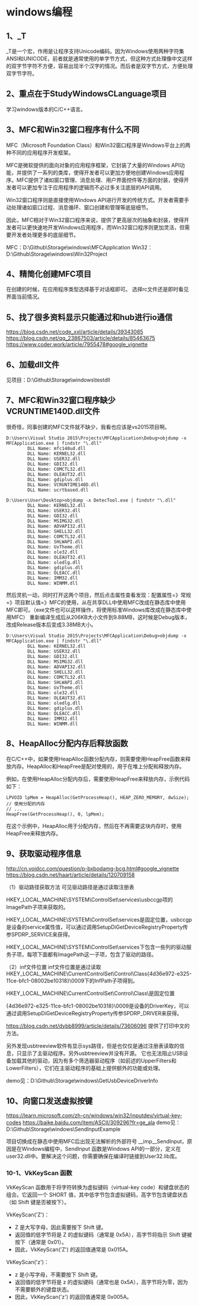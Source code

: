 # windows编程

## 1、_T 
_T是一个宏，作用是让程序支持Unicode编码。因为Windows使用两种字符集ANSI和UNICODE，前者就是通常使用的单字节方式，但这种方式处理像中文这样的双字节字符不方便，容易出现半个汉字的情况。而后者是双字节方式，方便处理双字节字符。

## 2、重点在于StudyWindowsCLanguage项目
学习windows版本的C/C++语言。

## 3、MFC和Win32窗口程序有什么不同
MFC（Microsoft Foundation Class）和Win32窗口程序是Windows平台上的两种不同的应用程序开发框架。

MFC是微软提供的面向对象的应用程序框架，它封装了大量的Windows API功能，并提供了一系列的类库，使得开发者可以更加方便地创建Windows应用程序。MFC提供了诸如窗口管理、消息处理、用户界面控件等方面的封装，使得开发者可以更加专注于应用程序的逻辑而不必过多关注底层的API调用。

Win32窗口程序则是直接使用Windows API进行开发的传统方式。开发者需要手动处理诸如窗口过程、消息循环、窗口创建和管理等底层细节。

因此，MFC相对于Win32窗口程序来说，提供了更高层次的抽象和封装，使得开发者可以更快速地开发Windows应用程序，而Win32窗口程序则更加灵活，但需要开发者处理更多的底层细节。

MFC：D:\Github\Storage\windows\MFCApplication
Win32：D:\Github\Storage\windows\Win32Project

## 4、精简化创建MFC项目
在创建的时候，在应用程序类型选择基于对话框即可。
选择rc文件还是即时看见界面当前情况。

## 5、找了很多资料显示只能通过和hub进行io通信
https://blog.csdn.net/code_xxl/article/details/39343085
https://blog.csdn.net/qq_23867503/article/details/85463675
https://www.coder.work/article/7955478#google_vignette

## 6、加载dll文件
见项目：D:\Github\Storage\windows\testdll

## 7、MFC和Win32窗口程序缺少VCRUNTIME140D.dll文件
很奇怪，同事创建的MFC文件就不缺少，我看也应该是vs2015项目啊。
```
D:\Users\Visual Studio 2015\Projects\MFCApplication\Debug>objdump -x MFCApplication.exe | findstr "\.dll"
        DLL Name: mfc140ud.dll
        DLL Name: KERNEL32.dll
        DLL Name: USER32.dll
        DLL Name: GDI32.dll
        DLL Name: COMCTL32.dll
        DLL Name: OLEAUT32.dll
        DLL Name: gdiplus.dll
        DLL Name: VCRUNTIME140D.dll
        DLL Name: ucrtbased.dll

D:\Users\User\Desktop>objdump -x DetecTool.exe | findstr "\.dll"
        DLL Name: KERNEL32.dll
        DLL Name: USER32.dll
        DLL Name: GDI32.dll
        DLL Name: MSIMG32.dll
        DLL Name: ADVAPI32.dll
        DLL Name: SHELL32.dll
        DLL Name: COMCTL32.dll
        DLL Name: SHLWAPI.dll
        DLL Name: UxTheme.dll
        DLL Name: ole32.dll
        DLL Name: OLEAUT32.dll
        DLL Name: oledlg.dll
        DLL Name: gdiplus.dll
        DLL Name: OLEACC.dll
        DLL Name: IMM32.dll
        DLL Name: WINMM.dll
```

然后灵机一动，同时打开这两个项目，然后点击属性查看发现：配置属性=》常规=》项目默认值=》MFC的使用，从在共享DLL中使用MFC改成在静态库中使用MFC即可。（exe文件也可以这样操作，将使用标准Windows库改成在静态库中使用MFC）
重新编译生成后从206KB大小文件到9.88MB，这时候是Debug版本，改成Release版本后变成3.38MB大小。
```
D:\Users\Visual Studio 2015\Projects\MFCApplication\Debug>objdump -x MFCApplication.exe | findstr "\.dll"
        DLL Name: KERNEL32.dll
        DLL Name: USER32.dll
        DLL Name: GDI32.dll
        DLL Name: MSIMG32.dll
        DLL Name: ADVAPI32.dll
        DLL Name: SHELL32.dll
        DLL Name: COMCTL32.dll
        DLL Name: SHLWAPI.dll
        DLL Name: UxTheme.dll
        DLL Name: ole32.dll
        DLL Name: OLEAUT32.dll
        DLL Name: oledlg.dll
        DLL Name: gdiplus.dll
        DLL Name: OLEACC.dll
        DLL Name: IMM32.dll
        DLL Name: WINMM.dll
```

## 8、HeapAlloc分配内存后释放函数
在C/C++中，如果使用HeapAlloc函数分配内存，则需要使用HeapFree函数来释放内存。HeapAlloc和HeapFree是配对使用的，用于在堆上分配和释放内存。

例如，在使用HeapAlloc分配内存后，需要使用HeapFree来释放内存，示例代码如下：
```
LPVOID lpMem = HeapAlloc(GetProcessHeap(), HEAP_ZERO_MEMORY, dwSize);
// 使用分配的内存
// ...
HeapFree(GetProcessHeap(), 0, lpMem);
```
在这个示例中，HeapAlloc用于分配内存，然后在不再需要这块内存时，使用HeapFree来释放内存。

## 9、获取驱动程序信息
http://cn.voidcc.com/question/p-bxbodamg-bcg.html#google_vignette
https://blog.csdn.net/haart/article/details/120709158

（1）驱动路径获取方法
可见驱动路径是通过读取注册表

HKEY_LOCAL_MACHINE\SYSTEM\ControlSet\services\usbccgp项的ImagePath子项来获取的。

HKEY_LOCAL_MACHINE\SYSTEM\ControlSet\services是固定位置，usbccgp是设备的service属性值，可以通过调用SetupDiGetDeviceRegistryProperty传参SPDRP_SERVICE来获得。

HKEY_LOCAL_MACHINE\SYSTEM\ControlSet\services下包含一些列的驱动服务子项，每项下面都有ImagePath这一子项，包含了驱动的路径。

（2）inf文件位置
inf文件位置是通过读取HKEY_LOCAL_MACHINE\CurrentControlSet\Control\Class\{4d36e972-e325-11ce-bfc1-08002be10318}\0009下的InfPath子项得到。

HKEY_LOCAL_MACHINE\CurrentControlSet\Control\Class\是固定位置

{4d36e972-e325-11ce-bfc1-08002be10318}\0009是设备的DriverKey，可以通过调用SetupDiGetDeviceRegistryProperty传参SPDRP_DRIVER来获得。

https://blog.csdn.net/dybb8999/article/details/73606096
提供了打印中文的方法。

另外发现usbtreeview软件有显示sys路径，但是也仅仅是通过注册表读取的信息，只显示了主驱动程序。另外usbtreeview并没有开源。
它也无法阻止USB设备加载其他的驱动，因为有多个筛选器驱动程序（如前述的UpperFilters和LowerFilters），它们在主驱动程序的基础上提供额外的功能或处理。

demo见：D:\Github\Storage\windows\GetUsbDeviceDriverInfo

## 10、向窗口发送虚拟按键
https://learn.microsoft.com/zh-cn/windows/win32/inputdev/virtual-key-codes
https://baike.baidu.com/item/ASCII/309296?fr=ge_ala
demo见：D:\Github\Storage\windows\SendInputExample

项目切换成在静态中使用MFC后出现无法解析的外部符号 __imp__SendInput，原因是在Windows编程中，SendInput 函数是Windows API的一部分，定义在user32.dll中。要解决这个问题，你需要确保在编译时链接到User32.lib库。

### 10-1、VkKeyScan 函数
VkKeyScan 函数用于将字符转换为虚拟键码（virtual-key code）和键盘状态的组合。它返回一个 SHORT 值，其中低字节包含虚拟键码，高字节包含键盘状态（如 Shift 键是否被按下）。

VkKeyScan('Z')：
- Z 是大写字母，因此需要按下 Shift 键。
- 返回值的低字节将是 Z 的虚拟键码（通常是 0x5A），高字节将指示 Shift 键被按下（通常是 0x01）。
- 因此，VkKeyScan('Z') 的返回值通常是 0x015A。

VkKeyScan('z')：
- z 是小写字母，不需要按下 Shift 键。
- 返回值的低字节将是 z 的虚拟键码（通常也是 0x5A），高字节将为零，因为不需要额外的键盘状态。
- 因此，VkKeyScan('z') 的返回值通常是 0x005A。

